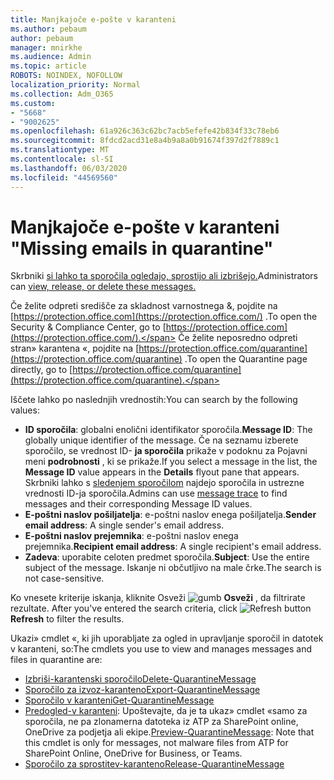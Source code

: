 ```yaml
---
title: Manjkajoče e-pošte v karanteni
ms.author: pebaum
author: pebaum
manager: mnirkhe
ms.audience: Admin
ms.topic: article
ROBOTS: NOINDEX, NOFOLLOW
localization_priority: Normal
ms.collection: Adm_O365
ms.custom:
- "5668"
- "9002625"
ms.openlocfilehash: 61a926c363c62bc7acb5efefe42b834f33c78eb6
ms.sourcegitcommit: 8fdcd2acd31e8a4b9a8a0b91674f397d2f7889c1
ms.translationtype: MT
ms.contentlocale: sl-SI
ms.lasthandoff: 06/03/2020
ms.locfileid: "44569560"
---
```

# <a name="missing-emails-in-quarantine"></a><span data-ttu-id="2dcd5-102">Manjkajoče e-pošte v karanteni "</span><span class="sxs-lookup"><span data-stu-id="2dcd5-102">Missing emails in quarantine"</span></span>

<span data-ttu-id="2dcd5-103">Skrbniki [si lahko ta sporočila ogledajo, sprostijo ali izbrišejo.](https://docs.microsoft.com/microsoft-365/security/office-365-security/manage-quarantined-messages-and-files?view=o365-worldwide)</span><span class="sxs-lookup"><span data-stu-id="2dcd5-103">Administrators can [view, release, or delete these messages.](https://docs.microsoft.com/microsoft-365/security/office-365-security/manage-quarantined-messages-and-files?view=o365-worldwide)</span></span>

<span data-ttu-id="2dcd5-104">Če želite odpreti središče za skladnost varnostnega &, pojdite na [https://protection.office.com](https://protection.office.com/) .</span><span class="sxs-lookup"><span data-stu-id="2dcd5-104">To open the Security & Compliance Center, go to [https://protection.office.com](https://protection.office.com/).</span></span> <span data-ttu-id="2dcd5-105">Če želite neposredno odpreti stran» karantena «, pojdite na [https://protection.office.com/quarantine](https://protection.office.com/quarantine) .</span><span class="sxs-lookup"><span data-stu-id="2dcd5-105">To open the Quarantine page directly, go to [https://protection.office.com/quarantine](https://protection.office.com/quarantine).</span></span>  

<span data-ttu-id="2dcd5-106">Iščete lahko po naslednjih vrednostih:</span><span class="sxs-lookup"><span data-stu-id="2dcd5-106">You can search by the following values:</span></span>  

- <span data-ttu-id="2dcd5-107">**ID sporočila**: globalni enolični identifikator sporočila.</span><span class="sxs-lookup"><span data-stu-id="2dcd5-107">**Message ID**: The globally unique identifier of the message.</span></span> <span data-ttu-id="2dcd5-108">Če na seznamu izberete sporočilo, se vrednost ID- **ja sporočila** prikaže v podoknu za Pojavni meni **podrobnosti** , ki se prikaže.</span><span class="sxs-lookup"><span data-stu-id="2dcd5-108">If you select a message in the list, the  **Message ID**  value appears in the  **Details**  flyout pane that appears.</span></span> <span data-ttu-id="2dcd5-109">Skrbniki lahko s [sledenjem sporočilom](https://docs.microsoft.com/microsoft-365/security/office-365-security/message-trace-scc?view=o365-worldwide) najdejo sporočila in ustrezne vrednosti ID-ja sporočila.</span><span class="sxs-lookup"><span data-stu-id="2dcd5-109">Admins can use [message trace](https://docs.microsoft.com/microsoft-365/security/office-365-security/message-trace-scc?view=o365-worldwide) to find messages and their corresponding Message ID values.</span></span>
- <span data-ttu-id="2dcd5-110">**E-poštni naslov pošiljatelja**: e-poštni naslov enega pošiljatelja.</span><span class="sxs-lookup"><span data-stu-id="2dcd5-110">**Sender email address**: A single sender's email address.</span></span>
- <span data-ttu-id="2dcd5-111">**E-poštni naslov prejemnika**: e-poštni naslov enega prejemnika.</span><span class="sxs-lookup"><span data-stu-id="2dcd5-111">**Recipient email address**: A single recipient's email address.</span></span>
- <span data-ttu-id="2dcd5-112">**Zadeva**: uporabite celoten predmet sporočila.</span><span class="sxs-lookup"><span data-stu-id="2dcd5-112">**Subject**: Use the entire subject of the message.</span></span> <span data-ttu-id="2dcd5-113">Iskanje ni občutljivo na male črke.</span><span class="sxs-lookup"><span data-stu-id="2dcd5-113">The search is not case-sensitive.</span></span>

<span data-ttu-id="2dcd5-114">Ko vnesete kriterije iskanja, kliknite Osveži ![ gumb ](https://docs.microsoft.com/microsoft-365/media/scc-quarantine-refresh.png?view=o365-worldwide) **Osveži** , da filtrirate rezultate.  </span><span class="sxs-lookup"><span data-stu-id="2dcd5-114">After you've entered the search criteria, click  ![Refresh button](https://docs.microsoft.com/microsoft-365/media/scc-quarantine-refresh.png?view=o365-worldwide)  **Refresh**  to filter the results.</span></span>

<span data-ttu-id="2dcd5-115">Ukazi» cmdlet «, ki jih uporabljate za ogled in upravljanje sporočil in datotek v karanteni, so:</span><span class="sxs-lookup"><span data-stu-id="2dcd5-115">The cmdlets you use to view and manages messages and files in quarantine are:</span></span>
- [<span data-ttu-id="2dcd5-116">Izbriši-karantenski sporočilo</span><span class="sxs-lookup"><span data-stu-id="2dcd5-116">Delete-QuarantineMessage</span></span>](https://docs.microsoft.com/powershell/module/exchange/delete-quarantinemessage)
- [<span data-ttu-id="2dcd5-117">Sporočilo za izvoz-karanteno</span><span class="sxs-lookup"><span data-stu-id="2dcd5-117">Export-QuarantineMessage</span></span>](https://docs.microsoft.com/powershell/module/exchange/export-quarantinemessage)
- [<span data-ttu-id="2dcd5-118">Sporočilo v karanteni</span><span class="sxs-lookup"><span data-stu-id="2dcd5-118">Get-QuarantineMessage</span></span>](https://docs.microsoft.com/powershell/module/exchange/get-quarantinemessage)
- <span data-ttu-id="2dcd5-119">[Predogled-v karanteni](https://docs.microsoft.com/powershell/module/exchange/preview-quarantinemessage): Upoštevajte, da je ta ukaz» cmdlet «samo za sporočila, ne pa zlonamerna datoteka iz ATP za SharePoint online, OneDrive za podjetja ali ekipe.</span><span class="sxs-lookup"><span data-stu-id="2dcd5-119">[Preview-QuarantineMessage](https://docs.microsoft.com/powershell/module/exchange/preview-quarantinemessage): Note that this cmdlet is only for messages, not malware files from ATP for SharePoint Online, OneDrive for Business, or Teams.</span></span>
- [<span data-ttu-id="2dcd5-120">Sporočilo za sprostitev-karanteno</span><span class="sxs-lookup"><span data-stu-id="2dcd5-120">Release-QuarantineMessage</span></span>](https://docs.microsoft.com/powershell/module/exchange/release-quarantinemessage)
